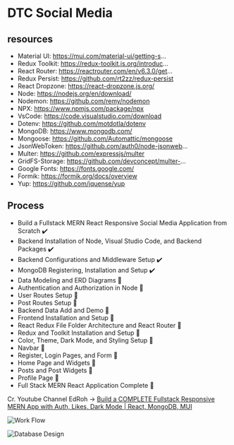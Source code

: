# DTC Social Media
## resources
- Material UI: https://mui.com/material-ui/getting-s...
- Redux Toolkit: https://redux-toolkit.js.org/introduc...
- React Router: https://reactrouter.com/en/v6.3.0/get...
- Redux Persist: https://github.com/rt2zz/redux-persist
- React Dropzone: https://react-dropzone.js.org/
- Node: https://nodejs.org/en/download/
- Nodemon: https://github.com/remy/nodemon
- NPX: https://www.npmjs.com/package/npx
- VsCode: https://code.visualstudio.com/download
- Dotenv: https://github.com/motdotla/dotenv
- MongoDB: https://www.mongodb.com/
- Mongoose: https://github.com/Automattic/mongoose
- JsonWebToken: https://github.com/auth0/node-jsonweb...
- Multer: https://github.com/expressjs/multer
- GridFS-Storage: https://github.com/devconcept/multer-...
- Google Fonts: https://fonts.google.com/
- Formik: https://formik.org/docs/overview
- Yup: https://github.com/jquense/yup

## Process
- Build a Fullstack MERN React Responsive Social Media Application from Scratch ✔️
- Backend Installation of Node, Visual Studio Code, and Backend Packages ✔️
- Backend Configurations and Middleware Setup ✔️
- MongoDB Registering, Installation and Setup ✔️
- Data Modeling and ERD Diagrams 🤔
- Authentication and Authorization in Node 🤔
- User Routes Setup 🤔
- Post Routes Setup 🤔
- Backend Data Add and Demo 🤔
- Frontend Installation and Setup 🤔
- React Redux File Folder Architecture and React Router 🤔
- Redux and Toolkit Installation and Setup 🤔
- Color, Theme, Dark Mode, and Styling Setup 🤔
- Navbar 🤔
- Register, Login Pages, and Form 🤔
- Home Page and Widgets 🤔
- Posts and Post Widgets 🤔
- Profile Page 🤔
- Full Stack MERN React Application Complete 🤔

Cr. Youtube Channel EdRoh -> [Build a COMPLETE Fullstack Responsive MERN App with Auth, Likes, Dark Mode | React, MongoDB, MUI](https://www.youtube.com/watch?v=K8YELRmUb5o&t=285s)


![Work Flow](../server/data/flow.png)

![Database Design](../server/data/database_design.png)
